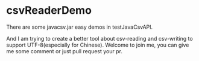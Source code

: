 # csvReaderDemo

There are some javacsv.jar easy demos in testJavaCsvAPI.

And I am trying to create a better tool about csv-reading and csv-writing to support UTF-8(especially for Chinese).
Welcome to join me, you can give me some comment or just pull request your pr.
